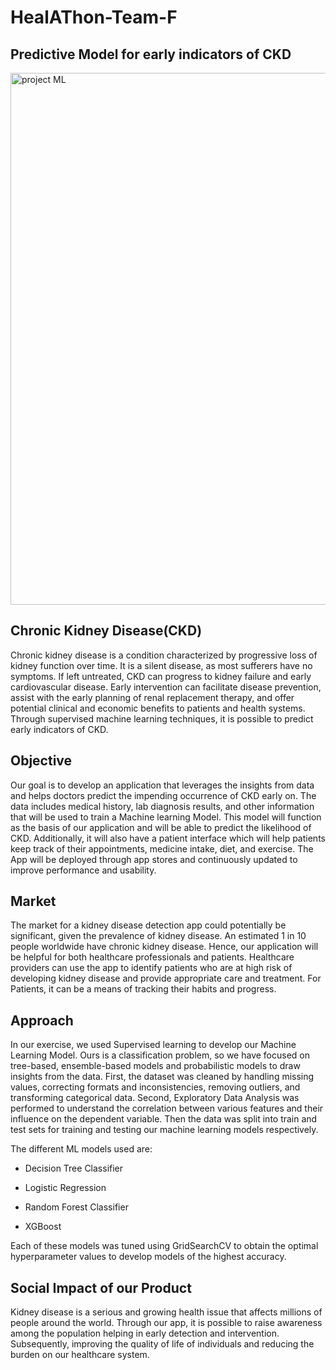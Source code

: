 # HealAThon-Team-F
## Predictive Model for early indicators of CKD

<img width="851" alt="project ML" src="https://user-images.githubusercontent.com/66158938/223807535-f1ec58ac-38a0-4508-9991-5d1ecfe34bc6.png">

## Chronic Kidney Disease(CKD)
Chronic kidney disease is a condition characterized by progressive loss of kidney function over time. It is a silent disease, as most sufferers have no symptoms. If left untreated, CKD can progress to kidney failure and early cardiovascular disease. Early intervention can facilitate disease prevention, assist with the early planning of renal replacement therapy, and offer potential clinical and economic benefits to patients and health systems. Through supervised machine learning techniques, it is possible to predict early indicators of CKD.

## Objective
Our goal is to develop an application that leverages the insights from data and helps doctors predict the impending occurrence of CKD early on. The data includes medical history, lab diagnosis results, and other information that will be used to train a Machine learning Model. This model will function as the basis of our application and will be able to predict the likelihood of CKD. Additionally, it will also have a patient interface which will help patients keep track of their appointments, medicine intake, diet, and exercise. The App will be deployed through app stores and continuously updated to improve performance and usability. 

## Market
The market for a kidney disease detection app could potentially be significant, given the prevalence of kidney disease. An estimated 1 in 10 people worldwide have chronic kidney disease. Hence, our application will be helpful for both healthcare professionals and patients. Healthcare providers can use the app to identify patients who are at high risk of developing kidney disease and provide appropriate care and treatment. For Patients, it can be a means of tracking their habits and progress.

## Approach
In our exercise, we used Supervised learning to develop our Machine Learning Model. Ours is a classification problem, so we have focused on tree-based, ensemble-based models and probabilistic models to draw insights from the data. 
First, the dataset was cleaned by handling missing values, correcting formats and inconsistencies, removing outliers, and transforming categorical data. Second, Exploratory Data Analysis was performed to understand the correlation between various features and their influence on the dependent variable. Then the data was split into train and test sets for training and testing our machine learning models respectively.

The different ML models used are:

- Decision Tree Classifier
* Logistic Regression
+ Random Forest Classifier
- XGBoost

Each of these models was tuned using GridSearchCV to obtain the optimal hyperparameter values to develop models of the highest accuracy.

## Social Impact of our Product
Kidney disease is a serious and growing health issue that affects millions of people around the world. Through our app, it is possible to raise awareness among the population helping in early detection and intervention. Subsequently, improving the quality of life of individuals and reducing the burden on our healthcare system.




